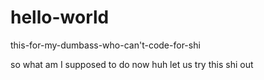 # hello-world

this-for-my-dumbass-who-can't-code-for-shi

so what am I supposed to do now huh
let us try this shi out

